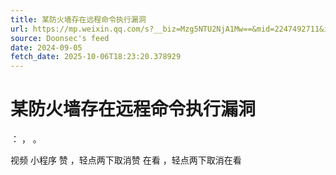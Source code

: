 ```yaml
---
title: 某防火墙存在远程命令执行漏洞
url: https://mp.weixin.qq.com/s?__biz=Mzg5NTU2NjA1Mw==&mid=2247492711&idx=1&sn=087ee2540301bf77bbc8c352b35d3f5a
source: Doonsec's feed
date: 2024-09-05
fetch_date: 2025-10-06T18:23:20.378929
---
```


# 某防火墙存在远程命令执行漏洞

：
，
。

视频
小程序
赞
，轻点两下取消赞
在看
，轻点两下取消在看